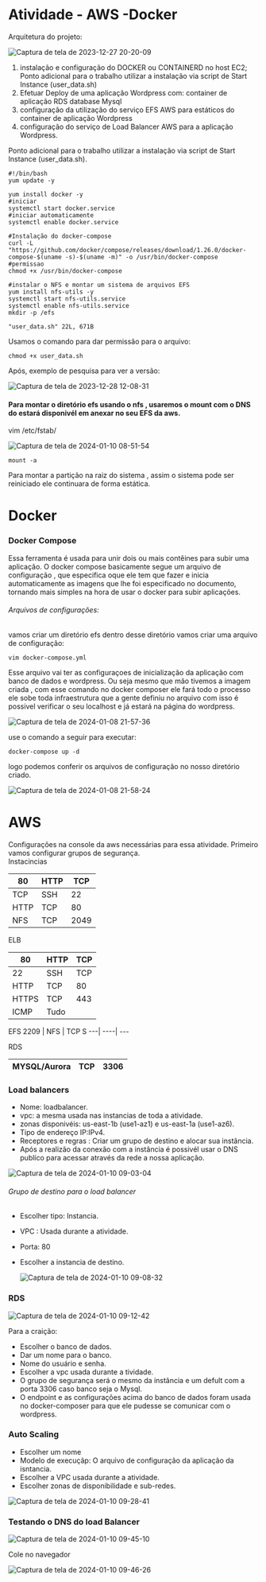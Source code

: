 <h1>Atividade - AWS -Docker</h1>
Arquitetura do projeto:

![Captura de tela de 2023-12-27 20-20-09](https://github.com/AmandaCampoos/Docker/assets/138727208/5806f5d8-1f6a-465b-8aa1-2e1bb028e176)


1. instalação e configuração do DOCKER
ou CONTAINERD no host EC2;
Ponto adicional para o trabalho utilizar
a instalação via script de Start Instance
(user_data.sh)
2. Efetuar Deploy de uma aplicação
Wordpress com:
container de aplicação
RDS database Mysql
3. configuração da utilização do serviço
EFS AWS para estáticos do container
de aplicação Wordpress
4. configuração do serviço de Load
Balancer AWS para a aplicação
Wordpress.


Ponto adicional para o trabalho utilizar
a instalação via script de Start Instance
(user_data.sh).

```
#!/bin/bash
yum update -y

yum install docker -y
#iniciar
systemctl start docker.service
#iniciar automaticamente
systemctl enable docker.service

#Instalação do docker-compose
curl -L "https://github.com/docker/compose/releases/download/1.26.0/docker-compose-$(uname -s)-$(uname -m)" -o /usr/bin/docker-compose
#permissao
chmod +x /usr/bin/docker-compose

#instalar o NFS e montar um sistema de arquivos EFS
yum install nfs-utils -y
systemctl start nfs-utils.service
systemctl enable nfs-utils.service
mkdir -p /efs
                                                                 
"user_data.sh" 22L, 671B
```
Usamos o comando para dar permissão para o arquivo:
```
chmod +x user_data.sh
```
Após, exemplo de pesquisa para ver a versão:

![Captura de tela de 2023-12-28 12-08-31](https://github.com/AmandaCampoos/Docker/assets/138727208/bfd30e0d-8b7d-4647-82ef-83e1863b056c)


#### Para montar o diretório efs usando o nfs , usaremos o mount com o DNS do estará disponivél em anexar no seu EFS da aws.
vim    /etc/fstab/

![Captura de tela de 2024-01-10 08-51-54](https://github.com/AmandaCampoos/Docker/assets/138727208/17fb14d0-f9fe-409f-aa3e-6a2d8f21ad45)

```
mount -a
```
Para montar a partição na raiz do sistema , assim o sistema pode ser reiniciado ele continuara de forma estática.

# Docker 

### Docker Compose

Essa ferramenta é usada para unir dois ou mais contêines para subir uma aplicação.
O docker compose basicamente segue um arquivo de configuração , que especifica oque ele tem que fazer e inicia automaticamente as imagens que lhe foi especificado no documento, tornando mais simples na hora de usar o docker para subir aplicações.

###### Arquivos de configurações:

vamos criar um diretório efs dentro desse diretório vamos criar uma arquivo de configuração:

```
vim docker-compose.yml
```

Esse arquivo vai ter as configuraçoes de inicialização da aplicação com banco de dados e wordpress.
Ou seja mesmo que mão tivemos a imagem criada , com esse comando no docker composer ele fará todo o processo ele sobe toda infraestrutura que a gente definiu no arquivo com isso é possivel verificar o seu localhost e já estará na página do wordpress.

![Captura de tela de 2024-01-08 21-57-36](https://github.com/AmandaCampoos/Docker/assets/138727208/0ac3031c-a40c-4f4f-bea2-827bec7c279d)

use o comando a seguir para executar:
```
docker-compose up -d
```
logo podemos conferir os arquivos de configuração no nosso diretório criado.

![Captura de tela de 2024-01-08 21-58-24](https://github.com/AmandaCampoos/Docker/assets/138727208/e929942e-f3b4-421c-b0a2-a7a48fdaafa5)

# AWS 
Configurações na console da aws necessárias para essa atividade.
Primeiro vamos configurar grupos de segurança.
<br/> 
 Instacincias 

80 | HTTP | TCP
---| ----| --- 
TCP | SSH | 22
HTTP | TCP | 80	
NFS |	TCP |	2049

ELB

80 |	HTTP	| TCP	 
---| ----| --- 
22	| SSH	 | TCP	
HTTP	|TCP |	80	
HTTPS	| TCP|	443	
ICMP	| Tudo

EFS
2209	| NFS	| TCP	S
---| ----| --- 

RDS

MYSQL/Aurora	|TCP|	3306
---| ----| --- 



### Load balancers
- Nome: loadbalancer.
- vpc: a mesma usada nas instancias de toda a atividade.
- zonas disponivéis: us-east-1b (use1-az1) e us-east-1a (use1-az6).
- Tipo de endereço IP:IPv4.
- Receptores e regras : Criar um grupo de destino e alocar sua instância.
- Após a realizão da conexão com a instância é possivél usar o DNS publíco para acessar através da rede a nossa aplicação.
  
![Captura de tela de 2024-01-10 09-03-04](https://github.com/AmandaCampoos/Docker/assets/138727208/e78ceee4-ec85-491e-b395-c9635699ae37)


###### Grupo de destino para o load balancer

- Escolher tipo: Instancia.
- VPC : Usada durante a atividade.
- Porta: 80
- Escolher a instancia de destino.

  ![Captura de tela de 2024-01-10 09-08-32](https://github.com/AmandaCampoos/Docker/assets/138727208/15842a80-7897-4012-99bd-94ca4c6a5a21)


### RDS

![Captura de tela de 2024-01-10 09-12-42](https://github.com/AmandaCampoos/Docker/assets/138727208/3c163b94-6e2f-4b36-b655-0ff7f35467d5)

Para a craição:
- Escolher o banco de dados.
- Dar um nome para o banco.
- Nome do usuário e senha.
- Escolher a vpc usada durante a tividade.
- O grupo de segurança será o mesmo da instãncia e um defult com a porta 3306 caso banco seja o Mysql.
- O endpoint e as configurações acima do banco de dados foram usada no docker-composer para que ele pudesse se comunicar com o wordpress.
 

  
### Auto Scaling
- Escolher um nome
- Modelo de execuçãp: O arquivo de configuração da aplicação da isntancia.
- Escolher a VPC usada durante a atividade.
- Escolher zonas de disponibilidade e sub-redes.
  
![Captura de tela de 2024-01-10 09-28-41](https://github.com/AmandaCampoos/Docker/assets/138727208/7648235c-5e5d-41e2-991c-d5927aae5b69)

### Testando o DNS do load Balancer


![Captura de tela de 2024-01-10 09-45-10](https://github.com/AmandaCampoos/Docker/assets/138727208/cfa4d01b-d5ac-4b1c-bb59-dd28aa0ef022)

Cole no navegador

![Captura de tela de 2024-01-10 09-46-26](https://github.com/AmandaCampoos/Docker/assets/138727208/8d96fd54-7eb3-4626-aa2e-e83b74482b2e)



